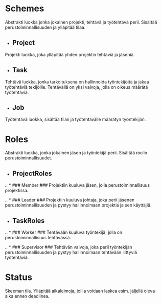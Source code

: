 # Schemes #
Abstrakti luokka jonka jokainen projekti, tehtävä ja työtehtävä perii. Sisältää perustoiminnallisuuden ja ylläpitää tilaa.
 
* ## Project ##
Projekti luokka, joka ylläpitää yhden projektin tehtäviä ja jäseniä.

* ## Task ##
Tehtävä luokka, jonka tarkoituksena on hallinnoida työntekijöitä ja jakaa työtehtäviä tekijöille.
Tehtävällä on yksi valvoja, jolla on oikeus määrätä työtehtäviä.

* ## Job ##
Työtehtävä luokka, sisältää tilan ja työtehtävälle määrätyn työntekijän.

# Roles #
Abstrakti luokka, jonka jokainen jäsen ja työntekijä perii. Sisältää roolin perustoiminnallisuudet.

* ## ProjectRoles ##

.. * ### Member ###
Projektiin kuuluva jäsen, jolla perustoiminnallisuus projektissa.

.. * ### Leader ###
Projektiin kuuluva johtaja, joka perii jäsenen perustoiminnallisuuden ja pystyy hallinnoimaan projektia ja sen käyttäjiä.

* ## TaskRoles ##

.. * ### Worker ###
Tehtävään kuuluva työntekijä, jolla on perustoiminnallisuus tehtävässä.

.. * ### Supervisor ###
Tehtävän valvoja, joka perii työntekijän perustoiminnallisuuden ja pystyy hallinnoimaan tehtävään liittyviä työtehtäviä.
 
# Status #
Skeeman tila. Ylläpitää aikaleimoja, joilla voidaan laskea esim. jäljellä oleva aika ennen deadlinea.
